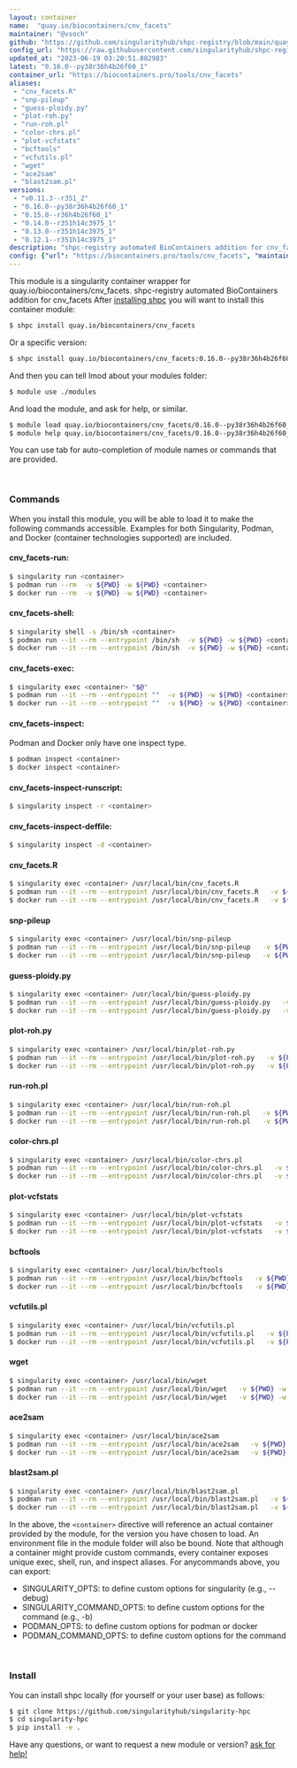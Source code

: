 ```yaml
---
layout: container
name:  "quay.io/biocontainers/cnv_facets"
maintainer: "@vsoch"
github: "https://github.com/singularityhub/shpc-registry/blob/main/quay.io/biocontainers/cnv_facets/container.yaml"
config_url: "https://raw.githubusercontent.com/singularityhub/shpc-registry/main/quay.io/biocontainers/cnv_facets/container.yaml"
updated_at: "2023-06-19 03:20:51.882983"
latest: "0.16.0--py38r36h4b26f60_1"
container_url: "https://biocontainers.pro/tools/cnv_facets"
aliases:
 - "cnv_facets.R"
 - "snp-pileup"
 - "guess-ploidy.py"
 - "plot-roh.py"
 - "run-roh.pl"
 - "color-chrs.pl"
 - "plot-vcfstats"
 - "bcftools"
 - "vcfutils.pl"
 - "wget"
 - "ace2sam"
 - "blast2sam.pl"
versions:
 - "v0.11.3--r351_2"
 - "0.16.0--py38r36h4b26f60_1"
 - "0.15.0--r36h4b26f60_1"
 - "0.14.0--r351h14c3975_1"
 - "0.13.0--r351h14c3975_1"
 - "0.12.1--r351h14c3975_1"
description: "shpc-registry automated BioContainers addition for cnv_facets"
config: {"url": "https://biocontainers.pro/tools/cnv_facets", "maintainer": "@vsoch", "description": "shpc-registry automated BioContainers addition for cnv_facets", "latest": {"0.16.0--py38r36h4b26f60_1": "sha256:11a4bce7d58ef48538fe478d73991b65193024225b90fe4936c4bc88325b507a"}, "tags": {"v0.11.3--r351_2": "sha256:c6fb22e0ee176146131e9dfe8411b0e3e2128ec6a65c96441ca59c6fc1427068", "0.16.0--py38r36h4b26f60_1": "sha256:11a4bce7d58ef48538fe478d73991b65193024225b90fe4936c4bc88325b507a", "0.15.0--r36h4b26f60_1": "sha256:129a23cde5a82afa6258739692f9e1d41e3c6ceea2cbade77ec85e1755ff7359", "0.14.0--r351h14c3975_1": "sha256:e2c567ece38c9aa0cfad6ac7b5b5c4b98fcbbee261e4ceefbc3fac66879439d6", "0.13.0--r351h14c3975_1": "sha256:651054e8dab1d2554638644ca44fee2bc8e6bf11fb9a9fc0bb6e163f37cfcda8", "0.12.1--r351h14c3975_1": "sha256:b9bc31d2fe8729a166891219d3723301351670b0d83d3692891953c006de87d7"}, "docker": "quay.io/biocontainers/cnv_facets", "aliases": {"cnv_facets.R": "/usr/local/bin/cnv_facets.R", "snp-pileup": "/usr/local/bin/snp-pileup", "guess-ploidy.py": "/usr/local/bin/guess-ploidy.py", "plot-roh.py": "/usr/local/bin/plot-roh.py", "run-roh.pl": "/usr/local/bin/run-roh.pl", "color-chrs.pl": "/usr/local/bin/color-chrs.pl", "plot-vcfstats": "/usr/local/bin/plot-vcfstats", "bcftools": "/usr/local/bin/bcftools", "vcfutils.pl": "/usr/local/bin/vcfutils.pl", "wget": "/usr/local/bin/wget", "ace2sam": "/usr/local/bin/ace2sam", "blast2sam.pl": "/usr/local/bin/blast2sam.pl"}}
---
```


This module is a singularity container wrapper for quay.io/biocontainers/cnv_facets.
shpc-registry automated BioContainers addition for cnv_facets
After [installing shpc](#install) you will want to install this container module:


```bash
$ shpc install quay.io/biocontainers/cnv_facets
```

Or a specific version:

```bash
$ shpc install quay.io/biocontainers/cnv_facets:0.16.0--py38r36h4b26f60_1
```

And then you can tell lmod about your modules folder:

```bash
$ module use ./modules
```

And load the module, and ask for help, or similar.

```bash
$ module load quay.io/biocontainers/cnv_facets/0.16.0--py38r36h4b26f60_1
$ module help quay.io/biocontainers/cnv_facets/0.16.0--py38r36h4b26f60_1
```

You can use tab for auto-completion of module names or commands that are provided.

<br>

### Commands

When you install this module, you will be able to load it to make the following commands accessible.
Examples for both Singularity, Podman, and Docker (container technologies supported) are included.

#### cnv_facets-run:

```bash
$ singularity run <container>
$ podman run --rm  -v ${PWD} -w ${PWD} <container>
$ docker run --rm  -v ${PWD} -w ${PWD} <container>
```

#### cnv_facets-shell:

```bash
$ singularity shell -s /bin/sh <container>
$ podman run --it --rm --entrypoint /bin/sh  -v ${PWD} -w ${PWD} <container>
$ docker run --it --rm --entrypoint /bin/sh  -v ${PWD} -w ${PWD} <container>
```

#### cnv_facets-exec:

```bash
$ singularity exec <container> "$@"
$ podman run --it --rm --entrypoint ""  -v ${PWD} -w ${PWD} <container> "$@"
$ docker run --it --rm --entrypoint ""  -v ${PWD} -w ${PWD} <container> "$@"
```

#### cnv_facets-inspect:

Podman and Docker only have one inspect type.

```bash
$ podman inspect <container>
$ docker inspect <container>
```

#### cnv_facets-inspect-runscript:

```bash
$ singularity inspect -r <container>
```

#### cnv_facets-inspect-deffile:

```bash
$ singularity inspect -d <container>
```


#### cnv_facets.R

```bash
$ singularity exec <container> /usr/local/bin/cnv_facets.R
$ podman run --it --rm --entrypoint /usr/local/bin/cnv_facets.R   -v ${PWD} -w ${PWD} <container> -c " $@"
$ docker run --it --rm --entrypoint /usr/local/bin/cnv_facets.R   -v ${PWD} -w ${PWD} <container> -c " $@"
```


#### snp-pileup

```bash
$ singularity exec <container> /usr/local/bin/snp-pileup
$ podman run --it --rm --entrypoint /usr/local/bin/snp-pileup   -v ${PWD} -w ${PWD} <container> -c " $@"
$ docker run --it --rm --entrypoint /usr/local/bin/snp-pileup   -v ${PWD} -w ${PWD} <container> -c " $@"
```


#### guess-ploidy.py

```bash
$ singularity exec <container> /usr/local/bin/guess-ploidy.py
$ podman run --it --rm --entrypoint /usr/local/bin/guess-ploidy.py   -v ${PWD} -w ${PWD} <container> -c " $@"
$ docker run --it --rm --entrypoint /usr/local/bin/guess-ploidy.py   -v ${PWD} -w ${PWD} <container> -c " $@"
```


#### plot-roh.py

```bash
$ singularity exec <container> /usr/local/bin/plot-roh.py
$ podman run --it --rm --entrypoint /usr/local/bin/plot-roh.py   -v ${PWD} -w ${PWD} <container> -c " $@"
$ docker run --it --rm --entrypoint /usr/local/bin/plot-roh.py   -v ${PWD} -w ${PWD} <container> -c " $@"
```


#### run-roh.pl

```bash
$ singularity exec <container> /usr/local/bin/run-roh.pl
$ podman run --it --rm --entrypoint /usr/local/bin/run-roh.pl   -v ${PWD} -w ${PWD} <container> -c " $@"
$ docker run --it --rm --entrypoint /usr/local/bin/run-roh.pl   -v ${PWD} -w ${PWD} <container> -c " $@"
```


#### color-chrs.pl

```bash
$ singularity exec <container> /usr/local/bin/color-chrs.pl
$ podman run --it --rm --entrypoint /usr/local/bin/color-chrs.pl   -v ${PWD} -w ${PWD} <container> -c " $@"
$ docker run --it --rm --entrypoint /usr/local/bin/color-chrs.pl   -v ${PWD} -w ${PWD} <container> -c " $@"
```


#### plot-vcfstats

```bash
$ singularity exec <container> /usr/local/bin/plot-vcfstats
$ podman run --it --rm --entrypoint /usr/local/bin/plot-vcfstats   -v ${PWD} -w ${PWD} <container> -c " $@"
$ docker run --it --rm --entrypoint /usr/local/bin/plot-vcfstats   -v ${PWD} -w ${PWD} <container> -c " $@"
```


#### bcftools

```bash
$ singularity exec <container> /usr/local/bin/bcftools
$ podman run --it --rm --entrypoint /usr/local/bin/bcftools   -v ${PWD} -w ${PWD} <container> -c " $@"
$ docker run --it --rm --entrypoint /usr/local/bin/bcftools   -v ${PWD} -w ${PWD} <container> -c " $@"
```


#### vcfutils.pl

```bash
$ singularity exec <container> /usr/local/bin/vcfutils.pl
$ podman run --it --rm --entrypoint /usr/local/bin/vcfutils.pl   -v ${PWD} -w ${PWD} <container> -c " $@"
$ docker run --it --rm --entrypoint /usr/local/bin/vcfutils.pl   -v ${PWD} -w ${PWD} <container> -c " $@"
```


#### wget

```bash
$ singularity exec <container> /usr/local/bin/wget
$ podman run --it --rm --entrypoint /usr/local/bin/wget   -v ${PWD} -w ${PWD} <container> -c " $@"
$ docker run --it --rm --entrypoint /usr/local/bin/wget   -v ${PWD} -w ${PWD} <container> -c " $@"
```


#### ace2sam

```bash
$ singularity exec <container> /usr/local/bin/ace2sam
$ podman run --it --rm --entrypoint /usr/local/bin/ace2sam   -v ${PWD} -w ${PWD} <container> -c " $@"
$ docker run --it --rm --entrypoint /usr/local/bin/ace2sam   -v ${PWD} -w ${PWD} <container> -c " $@"
```


#### blast2sam.pl

```bash
$ singularity exec <container> /usr/local/bin/blast2sam.pl
$ podman run --it --rm --entrypoint /usr/local/bin/blast2sam.pl   -v ${PWD} -w ${PWD} <container> -c " $@"
$ docker run --it --rm --entrypoint /usr/local/bin/blast2sam.pl   -v ${PWD} -w ${PWD} <container> -c " $@"
```



In the above, the `<container>` directive will reference an actual container provided
by the module, for the version you have chosen to load. An environment file in the
module folder will also be bound. Note that although a container
might provide custom commands, every container exposes unique exec, shell, run, and
inspect aliases. For anycommands above, you can export:

 - SINGULARITY_OPTS: to define custom options for singularity (e.g., --debug)
 - SINGULARITY_COMMAND_OPTS: to define custom options for the command (e.g., -b)
 - PODMAN_OPTS: to define custom options for podman or docker
 - PODMAN_COMMAND_OPTS: to define custom options for the command

<br>

### Install

You can install shpc locally (for yourself or your user base) as follows:

```bash
$ git clone https://github.com/singularityhub/singularity-hpc
$ cd singularity-hpc
$ pip install -e .
```

Have any questions, or want to request a new module or version? [ask for help!](https://github.com/singularityhub/singularity-hpc/issues)